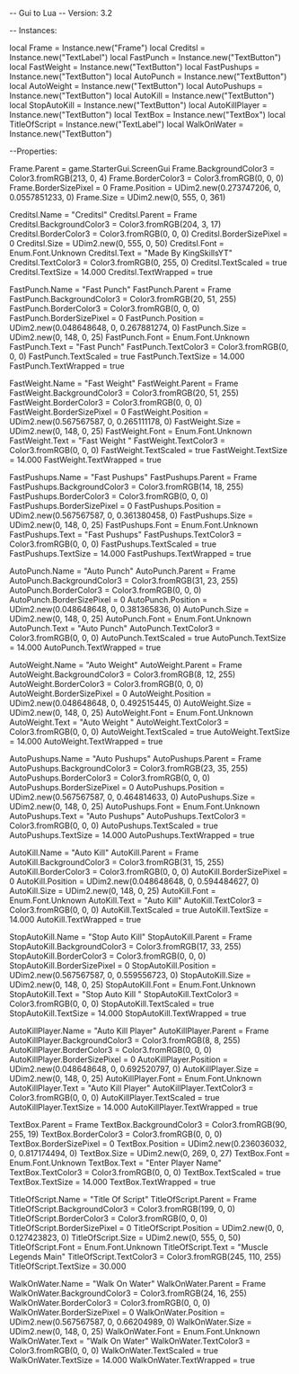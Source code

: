 -- Gui to Lua
-- Version: 3.2

-- Instances:

local Frame = Instance.new("Frame")
local Creditsl = Instance.new("TextLabel")
local FastPunch = Instance.new("TextButton")
local FastWeight = Instance.new("TextButton")
local FastPushups = Instance.new("TextButton")
local AutoPunch = Instance.new("TextButton")
local AutoWeight = Instance.new("TextButton")
local AutoPushups = Instance.new("TextButton")
local AutoKill = Instance.new("TextButton")
local StopAutoKill = Instance.new("TextButton")
local AutoKillPlayer = Instance.new("TextButton")
local TextBox = Instance.new("TextBox")
local TitleOfScript = Instance.new("TextLabel")
local WalkOnWater = Instance.new("TextButton")

--Properties:

Frame.Parent = game.StarterGui.ScreenGui
Frame.BackgroundColor3 = Color3.fromRGB(213, 0, 4)
Frame.BorderColor3 = Color3.fromRGB(0, 0, 0)
Frame.BorderSizePixel = 0
Frame.Position = UDim2.new(0.273747206, 0, 0.0557851233, 0)
Frame.Size = UDim2.new(0, 555, 0, 361)

Creditsl.Name = "Creditsl"
Creditsl.Parent = Frame
Creditsl.BackgroundColor3 = Color3.fromRGB(204, 3, 17)
Creditsl.BorderColor3 = Color3.fromRGB(0, 0, 0)
Creditsl.BorderSizePixel = 0
Creditsl.Size = UDim2.new(0, 555, 0, 50)
Creditsl.Font = Enum.Font.Unknown
Creditsl.Text = "Made By KingSkillsYT"
Creditsl.TextColor3 = Color3.fromRGB(0, 255, 0)
Creditsl.TextScaled = true
Creditsl.TextSize = 14.000
Creditsl.TextWrapped = true

FastPunch.Name = "Fast Punch"
FastPunch.Parent = Frame
FastPunch.BackgroundColor3 = Color3.fromRGB(20, 51, 255)
FastPunch.BorderColor3 = Color3.fromRGB(0, 0, 0)
FastPunch.BorderSizePixel = 0
FastPunch.Position = UDim2.new(0.048648648, 0, 0.267881274, 0)
FastPunch.Size = UDim2.new(0, 148, 0, 25)
FastPunch.Font = Enum.Font.Unknown
FastPunch.Text = "Fast Punch"
FastPunch.TextColor3 = Color3.fromRGB(0, 0, 0)
FastPunch.TextScaled = true
FastPunch.TextSize = 14.000
FastPunch.TextWrapped = true

FastWeight.Name = "Fast Weight"
FastWeight.Parent = Frame
FastWeight.BackgroundColor3 = Color3.fromRGB(20, 51, 255)
FastWeight.BorderColor3 = Color3.fromRGB(0, 0, 0)
FastWeight.BorderSizePixel = 0
FastWeight.Position = UDim2.new(0.567567587, 0, 0.265111178, 0)
FastWeight.Size = UDim2.new(0, 148, 0, 25)
FastWeight.Font = Enum.Font.Unknown
FastWeight.Text = "Fast Weight "
FastWeight.TextColor3 = Color3.fromRGB(0, 0, 0)
FastWeight.TextScaled = true
FastWeight.TextSize = 14.000
FastWeight.TextWrapped = true

FastPushups.Name = "Fast Pushups"
FastPushups.Parent = Frame
FastPushups.BackgroundColor3 = Color3.fromRGB(14, 18, 255)
FastPushups.BorderColor3 = Color3.fromRGB(0, 0, 0)
FastPushups.BorderSizePixel = 0
FastPushups.Position = UDim2.new(0.567567587, 0, 0.361380458, 0)
FastPushups.Size = UDim2.new(0, 148, 0, 25)
FastPushups.Font = Enum.Font.Unknown
FastPushups.Text = "Fast Pushups"
FastPushups.TextColor3 = Color3.fromRGB(0, 0, 0)
FastPushups.TextScaled = true
FastPushups.TextSize = 14.000
FastPushups.TextWrapped = true

AutoPunch.Name = "Auto Punch"
AutoPunch.Parent = Frame
AutoPunch.BackgroundColor3 = Color3.fromRGB(31, 23, 255)
AutoPunch.BorderColor3 = Color3.fromRGB(0, 0, 0)
AutoPunch.BorderSizePixel = 0
AutoPunch.Position = UDim2.new(0.048648648, 0, 0.381365836, 0)
AutoPunch.Size = UDim2.new(0, 148, 0, 25)
AutoPunch.Font = Enum.Font.Unknown
AutoPunch.Text = "Auto Punch"
AutoPunch.TextColor3 = Color3.fromRGB(0, 0, 0)
AutoPunch.TextScaled = true
AutoPunch.TextSize = 14.000
AutoPunch.TextWrapped = true

AutoWeight.Name = "Auto Weight"
AutoWeight.Parent = Frame
AutoWeight.BackgroundColor3 = Color3.fromRGB(8, 12, 255)
AutoWeight.BorderColor3 = Color3.fromRGB(0, 0, 0)
AutoWeight.BorderSizePixel = 0
AutoWeight.Position = UDim2.new(0.048648648, 0, 0.492515445, 0)
AutoWeight.Size = UDim2.new(0, 148, 0, 25)
AutoWeight.Font = Enum.Font.Unknown
AutoWeight.Text = "Auto Weight "
AutoWeight.TextColor3 = Color3.fromRGB(0, 0, 0)
AutoWeight.TextScaled = true
AutoWeight.TextSize = 14.000
AutoWeight.TextWrapped = true

AutoPushups.Name = "Auto Pushups"
AutoPushups.Parent = Frame
AutoPushups.BackgroundColor3 = Color3.fromRGB(23, 35, 255)
AutoPushups.BorderColor3 = Color3.fromRGB(0, 0, 0)
AutoPushups.BorderSizePixel = 0
AutoPushups.Position = UDim2.new(0.567567587, 0, 0.464814633, 0)
AutoPushups.Size = UDim2.new(0, 148, 0, 25)
AutoPushups.Font = Enum.Font.Unknown
AutoPushups.Text = "Auto Pushups"
AutoPushups.TextColor3 = Color3.fromRGB(0, 0, 0)
AutoPushups.TextScaled = true
AutoPushups.TextSize = 14.000
AutoPushups.TextWrapped = true

AutoKill.Name = "Auto Kill"
AutoKill.Parent = Frame
AutoKill.BackgroundColor3 = Color3.fromRGB(31, 15, 255)
AutoKill.BorderColor3 = Color3.fromRGB(0, 0, 0)
AutoKill.BorderSizePixel = 0
AutoKill.Position = UDim2.new(0.048648648, 0, 0.594484627, 0)
AutoKill.Size = UDim2.new(0, 148, 0, 25)
AutoKill.Font = Enum.Font.Unknown
AutoKill.Text = "Auto Kill"
AutoKill.TextColor3 = Color3.fromRGB(0, 0, 0)
AutoKill.TextScaled = true
AutoKill.TextSize = 14.000
AutoKill.TextWrapped = true

StopAutoKill.Name = "Stop Auto Kill"
StopAutoKill.Parent = Frame
StopAutoKill.BackgroundColor3 = Color3.fromRGB(17, 33, 255)
StopAutoKill.BorderColor3 = Color3.fromRGB(0, 0, 0)
StopAutoKill.BorderSizePixel = 0
StopAutoKill.Position = UDim2.new(0.567567587, 0, 0.559556723, 0)
StopAutoKill.Size = UDim2.new(0, 148, 0, 25)
StopAutoKill.Font = Enum.Font.Unknown
StopAutoKill.Text = "Stop Auto Kill "
StopAutoKill.TextColor3 = Color3.fromRGB(0, 0, 0)
StopAutoKill.TextScaled = true
StopAutoKill.TextSize = 14.000
StopAutoKill.TextWrapped = true

AutoKillPlayer.Name = "Auto Kill Player"
AutoKillPlayer.Parent = Frame
AutoKillPlayer.BackgroundColor3 = Color3.fromRGB(8, 8, 255)
AutoKillPlayer.BorderColor3 = Color3.fromRGB(0, 0, 0)
AutoKillPlayer.BorderSizePixel = 0
AutoKillPlayer.Position = UDim2.new(0.048648648, 0, 0.692520797, 0)
AutoKillPlayer.Size = UDim2.new(0, 148, 0, 25)
AutoKillPlayer.Font = Enum.Font.Unknown
AutoKillPlayer.Text = "Auto Kill Player"
AutoKillPlayer.TextColor3 = Color3.fromRGB(0, 0, 0)
AutoKillPlayer.TextScaled = true
AutoKillPlayer.TextSize = 14.000
AutoKillPlayer.TextWrapped = true

TextBox.Parent = Frame
TextBox.BackgroundColor3 = Color3.fromRGB(90, 255, 19)
TextBox.BorderColor3 = Color3.fromRGB(0, 0, 0)
TextBox.BorderSizePixel = 0
TextBox.Position = UDim2.new(0.236036032, 0, 0.817174494, 0)
TextBox.Size = UDim2.new(0, 269, 0, 27)
TextBox.Font = Enum.Font.Unknown
TextBox.Text = "Enter Player Name"
TextBox.TextColor3 = Color3.fromRGB(0, 0, 0)
TextBox.TextScaled = true
TextBox.TextSize = 14.000
TextBox.TextWrapped = true

TitleOfScript.Name = "Title Of Script"
TitleOfScript.Parent = Frame
TitleOfScript.BackgroundColor3 = Color3.fromRGB(199, 0, 0)
TitleOfScript.BorderColor3 = Color3.fromRGB(0, 0, 0)
TitleOfScript.BorderSizePixel = 0
TitleOfScript.Position = UDim2.new(0, 0, 0.127423823, 0)
TitleOfScript.Size = UDim2.new(0, 555, 0, 50)
TitleOfScript.Font = Enum.Font.Unknown
TitleOfScript.Text = "Muscle Legends Main"
TitleOfScript.TextColor3 = Color3.fromRGB(245, 110, 255)
TitleOfScript.TextSize = 30.000

WalkOnWater.Name = "Walk On Water"
WalkOnWater.Parent = Frame
WalkOnWater.BackgroundColor3 = Color3.fromRGB(24, 16, 255)
WalkOnWater.BorderColor3 = Color3.fromRGB(0, 0, 0)
WalkOnWater.BorderSizePixel = 0
WalkOnWater.Position = UDim2.new(0.567567587, 0, 0.66204989, 0)
WalkOnWater.Size = UDim2.new(0, 148, 0, 25)
WalkOnWater.Font = Enum.Font.Unknown
WalkOnWater.Text = "Walk On Water"
WalkOnWater.TextColor3 = Color3.fromRGB(0, 0, 0)
WalkOnWater.TextScaled = true
WalkOnWater.TextSize = 14.000
WalkOnWater.TextWrapped = true
